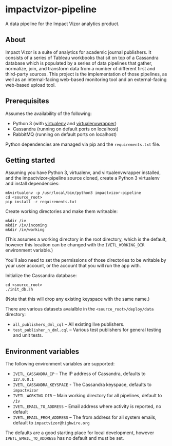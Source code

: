 impactvizor-pipeline
====================

A data pipeline for the Impact Vizor analytics product.

About
-----

Impact Vizor is a suite of analytics for academic journal publishers. It consists of a series of Tableau workbooks that
sit on top of a Cassandra database which is populated by a series of data pipelines that gather, normalize, join, and
transform data from a number of different first and third-party sources. This project is the implementation of those
pipelines, as well as an internal-facing web-based monitoring tool and an external-facing web-based upload tool.

Prerequisites
-------------

Assumes the availability of the following:

* Python 3 (with [virtualenv](https://virtualenv.pypa.io) and [virtualenvwrapper](http://virtualenvwrapper.readthedocs.org))
* Cassandra (running on default ports on localhost)
* RabbitMQ (running on default ports on localhost)

Python dependencies are managed via pip and the `requirements.txt` file.

Getting started
---------------

Assuming you have Python 3, virtualenv, and virtualenvwrapper installed, and the impactvizor-pipeline source cloned,
create a Python 3 virtualenv and install dependencies:

	mkvirtualenv -p /usr/local/bin/python3 impactvizor-pipeline	
    cd <source_root>
	pip install -r requirements.txt

Create working directories and make them writeable:

    mkdir /iv
    mkdir /iv/incoming
    mkdir /iv/working

(This assumes a working directory in the root directory, which is the default, however this location can be changed with
the `IVETL_WORKING_DIR` environment variable.)

You'll also need to set the permissions of those directories to be writable by your user account, or the account that
you will run the app with.

Initialize the Cassandra database:

    cd <source_root>
    ./init_db.sh
    
(Note that this will drop any existing keyspace with the same name.)

There are various datasets avaialble in the `<source_root>/deploy/data` directory:

* `all_publishers_dml_cql` – All existing live publishers.
* `test_publisher_n_dml.cql` – Various test publishers for general testing and unit tests.

Environment variables
---------------------

The following environment variables are supported:

* `IVETL_CASSANDRA_IP` – The IP address of Cassandra, defaults to `127.0.0.1`
* `IVETL_CASSANDRA_KEYSPACE` - The Cassandra keyspace, defaults to `impactvizor`
* `IVETL_WORKING_DIR` – Main working directory for all pipelines, default to `/iv`
* `IVETL_EMAIL_TO_ADDRESS` – Email address where activity is reported, no default
* `IVETL_EMAIL_FROM_ADDRESS` – The from address for all system emails, default to `impactvizor@highwire.org`

The defaults are a good starting place for local development, however `IVETL_EMAIL_TO_ADDRESS` has no default and must
be set.